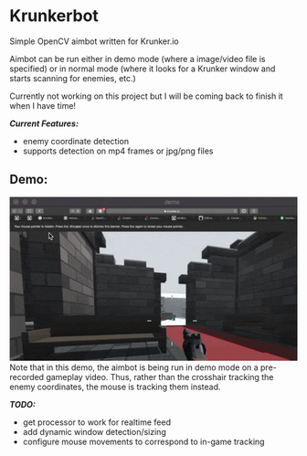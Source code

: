 # Krunkerbot

Simple OpenCV aimbot written for Krunker.io

Aimbot can be run either in demo mode (where a image/video file is specified) or in normal mode (where it looks for a Krunker window and starts scanning for enemies, etc.)

Currently not working on this project but I will be coming back to finish it when I have time!

***Current Features:***
<ul>
<li>enemy coordinate detection</li>
<li>supports detection on mp4 frames or jpg/png files</li>
</ul>

## Demo:
![demo](optimized_demo.gif)
Note that in this demo, the aimbot is being run in demo mode on a pre-recorded gameplay video. Thus, rather than the crosshair tracking the enemy coordinates, the mouse is tracking them instead.

***TODO:***
<ul>
<li>get processor to work for realtime feed</li>
<li>add dynamic window detection/sizing</li>
<li>configure mouse movements to correspond to in-game tracking</li>
</ul>
